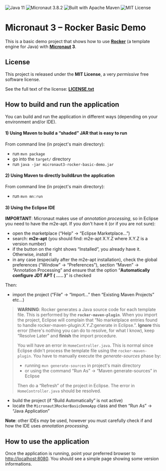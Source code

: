 <a name="">![Java 11](https://img.shields.io/badge/Java-11-cd853f "Java 11")</a>
<a name="">![Micronaut 3.8.2](https://img.shields.io/badge/Micronaut-3.8.2-6db33f "Micronaut 3.8.2")</a>
<a name="">![Built with Apache Maven](https://img.shields.io/badge/Built%20with-Apache%20Maven-f76504 "Built with Apache Maven")</a>
<a name="">![MIT License](https://img.shields.io/badge/License-MIT-1081c1 "MIT License")</a>

# Micronaut 3 &ndash; Rocker Basic Demo

This is a basic demo project that shows how to use **[Rocker](https://github.com/fizzed/rocker)** (a template engine for Java) with **[Micronaut](https://micronaut.io) 3**.

## License

This project is released under the **MIT License**, a very *permissive* free software license.

See the full text of the license: **[LICENSE.txt](LICENSE.txt)**

## How to build and run the application

You can build and run the application in different ways (depending on your environment and/or IDE).

#### 1) Using Maven to build a &ldquo;shaded&rdquo; JAR that is easy to run

From command line (in project's main directory):
* run `mvn package`
* go into the `target/` directory
* run `java -jar micronaut3-rocker-basic-demo.jar`

#### 2) Using Maven to directly build&run the application

From command line (in project's main directory):
* run `mvn mn:run`

#### 3) Using the Eclipse IDE

**IMPORTANT**: Micronaut makes use of *annotation processing*, so in Eclipse you need to have the m2e-apt. If you don't have it (or if you are not sure):

* open the marketplace (&ldquo;Help&rdquo; -> &ldquo;Eclipse Marketplace...&rdquo;)
* search: **m2e-apt** (you should find: m2e-apt X.Y.Z where X.Y.Z is a version number)
* if the button on the right shows &ldquo;Installed&rdquo;, you already have it. Otherwise, *install* it
* in any case (especially after the m2e-apt installation), check the global preferences (&ldquo;Window&rdquo; -> &ldquo;Preferences&rdquo;), section &ldquo;Maven&rdquo; -> &ldquo;Annotation Processing&rdquo; and ensure that the option &ldquo;**Automatically configure JDT APT ( ..... )**&rdquo; is checked

Then:

* import the project (&ldquo;File&rdquo; -> &ldquo;Import...&rdquo; then &ldquo;Existing Maven Projects&rdquo; etc...)

> **WARNING**: Rocker generates a Java source code for each template file. This is performed by the **`rocker-maven-plugin`**. When you import the project, Eclipse will complain that &ldquo;No marketplace entries found to handle rocker-maven-plugin:*X.Y.Z*:generate in Eclipse.&rdquo;. **Ignore** this error (there's nothing you can do to resolve, for what I know), keep &ldquo;Resolve Later&rdquo; and **finish** the import procedure.
>
> You will have an error in `HomeController.java`. This is normal since Eclipse didn't process the template file using the `rocker-maven-plugin`. You have to manually execute the *generate-sources* phase by:
>
> * running `mvn generate-sources` in project's main directory
> * or using the command &ldquo;Run As&rdquo; -> &ldquo;Maven generate-sources&rdquo; in Eclipse
>
> Then do a &ldquo;Refresh&rdquo; of the project in Eclipse. The error in `HomeController.java` should be resolved.

* build the project (if &ldquo;Build Automatically&rdquo; is not active)
* locate the `Micronaut3RockerBasicDemoApp` class and then &ldquo;Run As&rdquo; -> &ldquo;Java Application&rdquo;

**Note**: other IDEs *may* be used, however you must carefully check if and how the IDE uses *annotation processing*.

## How to use the application

Once the application is running, point your preferred browser to [http://localhost:8080](http://localhost:8080). You should see a simple page showing some version informations.
